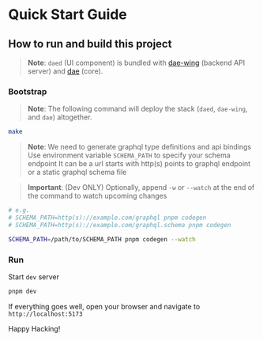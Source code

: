 # Quick Start Guide

## How to run and build this project

> **Note**: `daed` (UI component) is bundled with [dae-wing](https://github.com/daeuniverse/dae-wing) (backend API server) and [dae](https://github.com/daeuniverse/dae) (core).

### Bootstrap

> **Note**: The following command will deploy the stack (`daed`, `dae-wing`, and `dae`) altogether.

```bash
make
```

> **Note**: We need to generate graphql type definitions and api bindings
> Use environment variable `SCHEMA_PATH` to specify your schema endpoint
> It can be a url starts with http(s) points to graphql endpoint or a static graphql schema file

> **Important**: (Dev ONLY) Optionally, append `-w` or `--watch` at the end of the command to watch upcoming changes

```bash
# e.g.
# SCHEMA_PATH=http(s)://example.com/graphql pnpm codegen
# SCHEMA_PATH=http(s)://example.com/graphql.schema pnpm codegen

SCHEMA_PATH=/path/to/SCHEMA_PATH pnpm codegen --watch
```

### Run

Start `dev` server

```sh
pnpm dev
```

If everything goes well, open your browser and navigate to `http://localhost:5173`

Happy Hacking!
